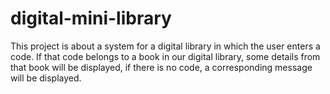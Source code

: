 # digital-mini-library
This project is about a system for a digital library in which the user enters a code. If that code belongs to a book in our digital library, some details from that book will be displayed, if there is no code, a corresponding message will be displayed.
